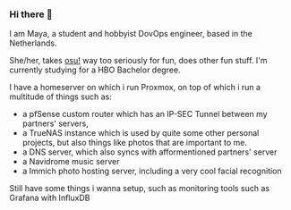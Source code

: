 ### Hi there 👋

I am Maya, a student and hobbyist DovOps engineer, based in the Netherlands.

She/her, takes [osu!](https://osu.ppy.sh) way too seriously for fun, does other fun stuff.
I'm currently studying for a HBO Bachelor degree.

I have a homeserver on which i run Proxmox, on top of which i run a multitude of things such as:
- a pfSense custom router which has an IP-SEC Tunnel between my partners' servers,
- a TrueNAS instance which is used by quite some other personal projects, but also things like photos that are important to me.
- a DNS server, which also syncs with afformentioned partners' server
- a Navidrome music server
- a Immich photo hosting server, including a very cool facial recognition

Still have some things i wanna setup, such as monitoring tools such as Grafana with InfluxDB


